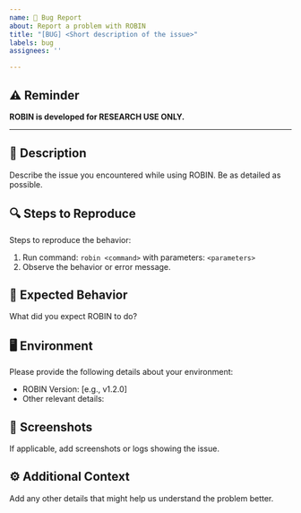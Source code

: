```yaml
---
name: 🐛 Bug Report
about: Report a problem with ROBIN
title: "[BUG] <Short description of the issue>"
labels: bug
assignees: ''

---
```


## ⚠️ Reminder
**ROBIN is developed for RESEARCH USE ONLY.**

---

## 📝 Description
Describe the issue you encountered while using ROBIN. Be as detailed as possible.

## 🔍 Steps to Reproduce
Steps to reproduce the behavior:
1. Run command: `robin <command>` with parameters: `<parameters>`
2. Observe the behavior or error message.

## 🤔 Expected Behavior
What did you expect ROBIN to do?

## 🖥️ Environment
Please provide the following details about your environment:
- ROBIN Version: [e.g., v1.2.0]
- Other relevant details:

## 📸 Screenshots
If applicable, add screenshots or logs showing the issue.

## ⚙️ Additional Context
Add any other details that might help us understand the problem better.
